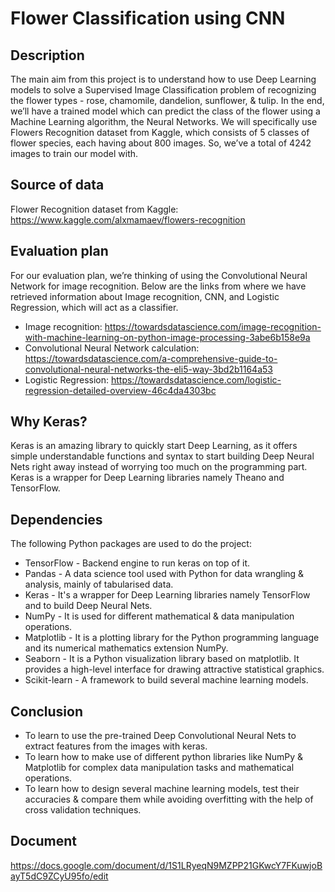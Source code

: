 # Flower Classification using CNN

## Description
The main aim from this project is to understand how to use Deep Learning models to solve a Supervised Image Classification problem of recognizing the flower types - rose, chamomile, dandelion, sunflower, & tulip. In the end, we’ll have a trained model which can predict the class of the flower using a Machine Learning algorithm, the Neural Networks. We will specifically use Flowers Recognition dataset from Kaggle, which consists of 5 classes of flower species, each having about 800 images. So, we’ve a total of 4242 images to train our model with. 

## Source of data
Flower Recognition dataset from Kaggle: https://www.kaggle.com/alxmamaev/flowers-recognition

## Evaluation plan
For our evaluation plan, we’re thinking of using the Convolutional Neural Network for image recognition. Below are the links from where we have retrieved information about Image recognition, CNN, and Logistic Regression, which will act as a classifier.
- Image recognition: https://towardsdatascience.com/image-recognition-with-machine-learning-on-python-image-processing-3abe6b158e9a
- Convolutional Neural Network calculation: https://towardsdatascience.com/a-comprehensive-guide-to-convolutional-neural-networks-the-eli5-way-3bd2b1164a53
- Logistic Regression: https://towardsdatascience.com/logistic-regression-detailed-overview-46c4da4303bc

## Why Keras?
Keras is an amazing library to quickly start Deep Learning, as it offers simple understandable functions and syntax to start building Deep Neural Nets right away instead of worrying too much on the programming part. Keras is a wrapper for Deep Learning libraries namely Theano and TensorFlow.

## Dependencies
The following Python packages are used to do the project:

- TensorFlow - Backend engine to run keras on top of it.
- Pandas - A data science tool used with Python for data wrangling & analysis, mainly of tabularised data.
- Keras - It's a wrapper for Deep Learning libraries namely TensorFlow and to build Deep Neural Nets.
- NumPy - It is used for different mathematical & data manipulation operations.
- Matplotlib - It is a plotting library for the Python programming language and its numerical mathematics extension NumPy.
- Seaborn - It is a Python visualization library based on matplotlib. It provides a high-level interface for drawing attractive statistical graphics.
- Scikit-learn - A framework to build several machine learning models.

## Conclusion
- To learn to use the pre-trained Deep Convolutional Neural Nets to extract features from the images with keras.
- To learn how to make use of different python libraries like NumPy & Matplotlib for complex data manipulation tasks and mathematical operations.
- To learn how to design several machine learning models, test their accuracies & compare them while avoiding overfitting with the help of cross validation techniques.

## Document
https://docs.google.com/document/d/1S1LRyeqN9MZPP21GKwcY7FKuwjoBayT5dC9ZCyU95fo/edit
